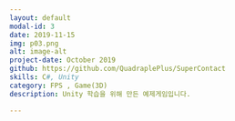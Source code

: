```yaml
---
layout: default
modal-id: 3
date: 2019-11-15
img: p03.png
alt: image-alt
project-date: October 2019
github: https://github.com/QuadraplePlus/SuperContact
skills: C#, Unity
category: FPS , Game(3D)
description: Unity 학습을 위해 만든 예제게임입니다.

---
```

